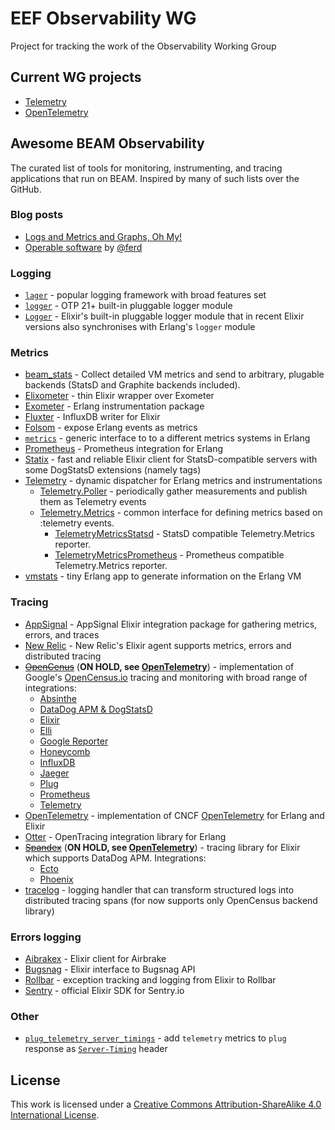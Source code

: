 # EEF Observability WG

Project for tracking the work of the Observability Working Group

## Current WG projects

- [Telemetry][]
- [OpenTelemetry][]

## Awesome BEAM Observability

The curated list of tools for monitoring, instrumenting, and tracing
applications that run on BEAM. Inspired by many of such lists over the GitHub.

### Blog posts

- [Logs and Metrics and Graphs, Oh My!](https://grafana.com/blog/2016/01/05/logs-and-metrics-and-graphs-oh-my/)
- [Operable software](https://ferd.ca/operable-software.html) by [@ferd](https://github.com/ferd)

### Logging

- [`lager`](https://github.com/erlang-lager/lager) - popular logging framework with broad features set
- [`logger`](http://www.erlang.org/doc/man/logger.html) - OTP 21+ built-in pluggable logger module
- [`Logger`](https://hexdocs.pm/logger/Logger.html) - Elixir's built-in pluggable logger module that in recent Elixir versions also synchronises with Erlang's `logger` module

### Metrics

- [beam_stats](https://github.com/xandkar/beam_stats) - Collect detailed VM
  metrics and send to arbitrary, plugable backends (StatsD and Graphite
  backends included).
- [Elixometer](https://github.com/pinterest/elixometer) - thin Elixir wrapper over Exometer
- [Exometer](https://github.com/Feuerlabs/exometer_core) - Erlang instrumentation package
- [Fluxter](https://github.com/lexmag/fluxter) - InfluxDB writer for Elixir
- [Folsom](https://github.com/folsom-project/folsom) - expose Erlang events as metrics
- [`metrics`](https://github.com/benoitc/erlang-metrics) - generic interface to to a different metrics systems in Erlang
- [Prometheus](https://github.com/deadtrickster/prometheus.erl) - Prometheus integration for Erlang
- [Statix](https://github.com/lexmag/statix) - fast and reliable Elixir client for StatsD-compatible servers with some DogStatsD extensions (namely tags)
- [Telemetry][] - dynamic dispatcher for Erlang metrics and instrumentations
  * [Telemetry.Poller](https://github.com/beam-telemetry/telemetry_poller) - periodically gather measurements and publish them as Telemetry events
  * [Telemetry.Metrics](https://github.com/beam-telemetry/telemetry_metrics) - common interface for defining metrics based on :telemetry events.
    * [TelemetryMetricsStatsd](https://github.com/beam-telemetry/telemetry_metrics_statsd) - StatsD compatible Telemetry.Metrics reporter.
    * [TelemetryMetricsPrometheus](https://github.com/beam-telemetry/telemetry_metrics_prometheus) - Prometheus compatible Telemetry.Metrics reporter.
- [vmstats](https://github.com/ferd/vmstats) - tiny Erlang app to generate information on the Erlang VM

[Telemetry]: https://github.com/beam-telemetry/telemetry

### Tracing

- [AppSignal](https://github.com/appsignal/appsignal-elixir) - AppSignal Elixir integration package for gathering metrics, errors, and traces
- [New Relic](https://github.com/newrelic/elixir_agent) - New Relic's Elixir agent supports metrics, errors and distributed tracing
- [~~OpenCenus~~](https://github.com/census-instrumentation/opencensus-erlang) (**ON HOLD, see [OpenTelemetry][]**) - implementation of Google's [OpenCensus.io](https://opencensus.io) tracing and monitoring with broad range of integrations:
  * [Absinthe](https://github.com/opencensus-beam/opencensus_absinthe)
  * [DataDog APM & DogStatsD](https://github.com/opencensus-beam/opencensus_datadog)
  * [Elixir](https://github.com/opencensus-beam/opencensus_elixir)
  * [Elli](https://github.com/opencensus-beam/opencensus_elli)
  * [Google Reporter](https://github.com/opencensus-beam/oc_google_reporter)
  * [Honeycomb](https://github.com/opencensus-beam/opencensus_honeycomb)
  * [InfluxDB](https://github.com/opencensus-beam/opencensus_influxdb)
  * [Jaeger](https://github.com/opencensus-beam/opencensus-jaeger)
  * [Plug](https://github.com/opencensus-beam/opencensus_plug)
  * [Prometheus](https://github.com/opencensus-beam/prometheus)
  * [Telemetry](https://github.com/opencensus-beam/opencensus_telemetry)
- [OpenTelemetry][] - implementation of CNCF [OpenTelemetry][ot-official] for Erlang and Elixir
- [Otter](https://github.com/Bluehouse-Technology/otter) - OpenTracing integration library for Erlang
- [~~Spandex~~](https://github.com/spandex-project/spandex) (**ON HOLD, see [OpenTelemetry][]**) - tracing library for Elixir which supports DataDog APM. Integrations:
  * [Ecto](https://github.com/spandex-project/spandex_ecto)
  * [Phoenix](https://github.com/spandex-project/spandex_phoenix)
- [tracelog](https://github.com/opencensus-beam/tracelog) - logging handler that can transform structured logs into distributed tracing spans (for now supports only OpenCensus backend library)

[OpenTelemetry]: https://github.com/open-telemetry/opentelemetry-erlang
[ot-official]: https://opentelemetry.io

### Errors logging

- [Aibrakex](https://github.com/fazibear/airbrakex) - Elixir client for Airbrake
- [Bugsnag](https://github.com/jarednorman/bugsnag-elixir) - Elixir interface to Bugsnag API
- [Rollbar](https://github.com/ForzaElixir/rollbax) - exception tracking and logging from Elixir to Rollbar
- [Sentry](https://github.com/getsentry/sentry-elixir) - official Elixir SDK for Sentry.io

### Other

- [`plug_telemetry_server_timings`](https://github.com/hauleth/plug_telemetry_server_timing) - add `telemetry` metrics to `plug` response as [`Server-Timing`][server-timing] header

[server-timing]: https://w3c.github.io/server-timing/#the-server-timing-header-field

## License

This work is licensed under a [Creative Commons Attribution-ShareAlike 4.0 International License](LICENSE).
